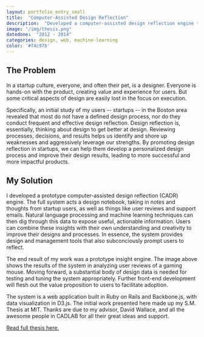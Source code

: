 ```yaml
---
layout: portfolio_entry_small
title:  "Computer-Assisted Design Reflection"
description:  "Developed a computer-assisted design reflection engine to improve design reflection and design processes in startups"
image: "/img/thesis.png"
datedone:  "2012 - 2014"
categories: design, web, machine-learning
color: '#f4c97b'
---
```


## The Problem

In a startup culture, everyone, and often their pet, is a designer.  Everyone is hands-on with the product, creating value and experience for users.  But some critical aspects of design are easily lost in the focus on execution.

Specifically, an initial study of my users -- startups -- in the Boston area revealed that most do not have a defined design process, nor do they conduct frequent and effective design reflection.  Design reflection is, essentially, thinking about design to get better at design.  Reviewing processes, decisions, and results helps us identify and shore up weaknesses and aggressively leverage our strengths.  By promoting design reflection in startups, we can help them develop a personalized design process and improve their design results, leading to more successful and more impactful products.

## My Solution

I developed a prototype computer-assisted design reflection (CADR) engine.  The full system acts a design notebook, taking in notes and thoughts from startup users, as well as things like user reviews and support emails.  Natural language processing and machine learning techniques can then dig through this data to expose useful, actionable information.  Users can combine these insights with their own understanding and creativity to improve their designs and processes.  In essence, the system provides design and management tools that also subconciously prompt users to reflect.

The end result of my work was a prototype insight engine.  The image above shows the results of the system in analyzing user reviews of a gaming mouse.  Moving forward, a substantial body of design data is needed for testing and tuning the system appropriately.  Further front-end development will flesh out the value proposition to users to facilitate adoption.

The system is a web application built in Ruby on Rails and Backbone.js, with data visualization in D3.js.  The initial work presented here made up my S.M. Thesis at MIT.  Thanks are due to my advisor, David Wallace, and all the awesome people in CADLAB for all their great ideas and support.

[Read full thesis here.](/files/Gimenez_Thesis_Final.pdf)
